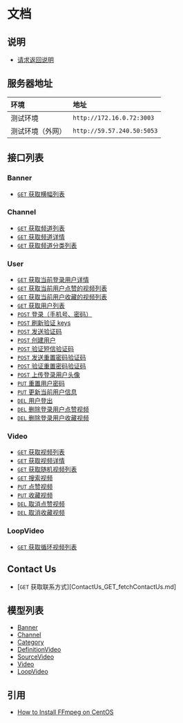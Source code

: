 # 文档

## 说明

* [请求返回说明](./response-format.md)

## 服务器地址

环境             | 地址
:--------------- | :------------------------
测试环境         | `http://172.16.0.72:3003`
测试环境（外网） | `http://59.57.240.50:5053`

## 接口列表

### Banner

* [`GET` 获取横幅列表][BannerGetFetchBannerList]

### Channel

* [`GET` 获取频道列表][channel-get-fetch-channel-list]
* [`GET` 获取频道详情][channel-get-fetch-channel-profile]
* [`GET` 获取频道分类列表][channel-get-fetch-channel-category-list]

### User

* [`GET` 获取当前登录用户详情][user-get-personal-profile]
* [`GET` 获取当前用户点赞的视频列表][user-GET-fetchPersonalFavouriteVideoList]
* [`GET` 获取当前用户收藏的视频列表][user-GET-fetchPersonalCollectedVideoList]
* [`GET` 获取用户列表][user-get-fetch-user-list]
* [`POST` 登录（手机号、密码）][user-post-login]
* [`POST` 刷新验证 keys][user-post-refresh-keys]
* [`POST` 发送验证码][user-post-create-verify-code]
* [`POST` 创建用户][user-post-create-user]
* [`POST` 验证短信验证码][user-post-validate-code]
* [`POST` 发送重置密码验证码][user-post-create-reset-password-verify-code]
* [`POST` 验证重置密码验证码][user-post-validate-reset-password-code]
* [`POST` 上传登录用户头像][User_POST_UploadPersonalAvatar]
* [`PUT` 重置用户密码][user-put-reset-password]
* [`PUT` 更新当前用户信息][User_PUT_UpdatePersonalProfile]
* [`DEL` 用户登出][user-delete-logout]
* [`DEL` 删除登录用户点赞视频][User_DEL_DestroyPersonalFavouriteVideos]
* [`DEL` 删除登录用户收藏视频][User_DEL_DestroyPersonalCollectedVideos]

### Video

* [`GET` 获取视频列表][video-get-fetch-video-list]
* [`GET` 获取视频详情][video-get-fetch-video-profile]
* [`GET` 获取随机视频列表][video-get-fetch-random-video-list]
* [`GET` 搜索视频][video-get-search-video]
* [`PUT` 点赞视频][video-put-favour-video]
* [`PUT` 收藏视频][video-put-add-collection]
* [`DEL` 取消点赞视频][video-del-destroy-favourite-video]
* [`DEL` 取消收藏视频][video-del-destroy-collected-video]

### LoopVideo

* [`GET` 获取循环视频列表][LoopVideo_GET_fetchLoopVideoList]

## Contact Us

* [`GET` 获取联系方式][ContactUs_GET_fetchContactUs.md]

## 模型列表

* [Banner][banner-model]
* [Channel][channel-model]
* [Category][category-model]
* [DefinitionVideo][definition-video-model]
* [SourceVideo][source-video-model]
* [Video][video-model]
* [LoopVideo][LoopVideoModel]

## 引用

* [How to Install FFmpeg on CentOS](https://www.vultr.com/docs/how-to-install-ffmpeg-on-centos)

[BannerGetFetchBannerList]: ./api/banner/GET.fetchBannerList.md

[user-get-personal-profile]: ./api/user/get.personal-profile.md
[user-get-fetch-user-list]: ./api/user/get.fetch-user-list.md
[user-GET-fetchPersonalFavouriteVideoList]: ./api/user/GET.fetchPersonalFavouriteVideoList.md
[user-GET-fetchPersonalCollectedVideoList]: ./api/user/GET.fetchPersonalCollectedVideoList.md
[user-post-login]: ./api/user/post.login.md
[user-post-refresh-keys]: ./api/user/post.refresh-keys.md
[user-post-create-verify-code]: ./api/user/post.create-verify-code.md
[user-post-create-user]: ./api/user/post.create-user.md
[user-post-validate-code]: ./api/user/post.validate-code.md
[user-post-create-reset-password-verify-code]: ./api/user/post.create-reset-password-verify-code.md
[user-post-validate-reset-password-code]: ./api/user/post.validate-reset-password-code.md
[User_POST_UploadPersonalAvatar]: ./api/user/POST/uploadPersonalAvatar.md
[user-put-reset-password]: ./api/user/put.reset-password.md
[User_PUT_UpdatePersonalProfile]: ./api/user/PUT.updatePersonalProfile.md
[user-delete-logout]: ./api/user/delete.logout.md
[User_DEL_DestroyPersonalFavouriteVideos]: ./api/user/DEL.destroyPersonalFavouriteVideos.md
[User_DEL_DestroyPersonalCollectedVideos]: ./api/user/DEL.destroyPersonalCollectedVideos.md

[channel-get-fetch-channel-list]: ./api/channel/get.fetch-channel-list.md
[channel-get-fetch-channel-profile]: ./api/channel/get.fetch-channel-profile.md
[channel-get-fetch-channel-category-list]: ./api/channel/get.fetch-channel-category-list.md

[video-get-fetch-video-list]: ./api/video/get.fetch-video-list.md
[video-get-fetch-video-profile]: ./api/video/get.fetch-video-profile.md
[video-get-search-video]: ./api/video/get.search-video.md
[video-put-favour-video]: ./api/video/put.favour-video.md
[video-put-add-collection]: ./api/video/put.add-collection.md
[video-del-destroy-favourite-video]: ./api/video/del.destroy-favourite-video.md
[video-del-destroy-collected-video]: ./api/video/del.destroy-collected-video.md
[video-get-fetch-random-video-list]: ./api/video/get.fetch-random-video-list.md

[LoopVideo_GET_fetchLoopVideoList]: ./api/loop-video/GET.fetchLoopVideoList.md

[ContactUs_GET_fetchContactUs]: ./api/contact-us/GET.fetchContactUs.md

[channel-model]: ./models/channel.md
[category-model]: ./models/category.md
[video-model]: ./models/video.md
[source-video-model]: ./models/source-video.md
[definition-video-model]: ./models/definition-video.md
[banner-model]: ./models/banner.md
[LoopVideoModel]: ./models/loop-video.md
